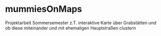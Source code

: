 # mummiesOnMaps

Projektarbeit Sommersemester 
z.T. interaktive Karte über Grabstätten und ob diese miteinander und mit ehemaligen Hauptstraßen clustern 

